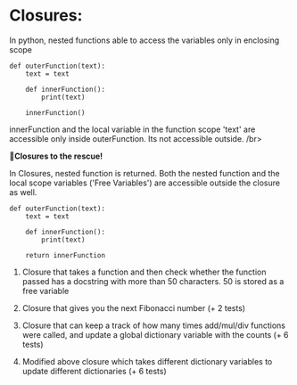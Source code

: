 # Closures:
In python, nested functions able to access the variables only in enclosing scope

    def outerFunction(text):
        text = text

        def innerFunction():
            print(text)

        innerFunction()

innerFunction and the local variable in the function scope 'text' are accessible only inside outerFunction. Its not accessible outside. /br> 

**🦸Closures to the rescue!**

In Closures, nested function is returned. Both the nested function and the local scope variables ('Free Variables') are accessible outside the closure as well.

    def outerFunction(text):
        text = text

        def innerFunction():
            print(text)

        return innerFunction 

1. Closure that takes a function and then check whether the function passed has a docstring with more than 50 characters. 50 is stored as a free variable 



2. Closure that gives you the next Fibonacci number (+ 2 tests) 
3. Closure that can keep a track of how many times add/mul/div functions were called, and update a global dictionary variable with the counts (+ 6 tests)
4. Modified above closure which takes different dictionary variables to update different dictionaries (+ 6 tests) 
